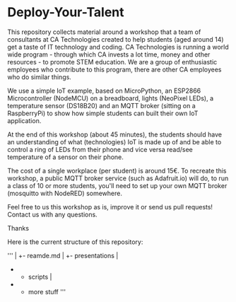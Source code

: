 # Deploy-Your-Talent

This repository collects material around a workshop that a team of consultants at CA Technologies created to help students (aged around 14) get a taste of IT technology and coding. CA Technologies is running a world wide program - through which CA invests a lot time, money and other resources - to promote STEM education. We are a group of enthusiastic employees who contribute to this program, there are other CA employees who do similar things.

We use a simple IoT example, based on MicroPython, an ESP2866 Microcontroller (NodeMCU) on a breadboard, lights (NeoPixel LEDs), a temperature sensor (DS18B20) and an MQTT broker (sitting on a RaspberryPi) to show how simple students can built their own IoT application.

At the end of this workshop (about 45 minutes), the students should have an understanding of what (technologies) IoT is made up of and be able to control a ring of LEDs from their phone and vice versa read/see temperature of a sensor on their phone.

The cost of a single workplace (per student) is around 15€. To recreate this workshop, a public MQTT broker service (such as Adafruit.io) will do, to run a class of 10 or more students, you'll need to set up your own MQTT broker (mosquitto with NodeRED) somewhere.

Feel free to us this workshop as is, improve it or send us pull requests! Contact us with any questions.

Thanks

Here is the current structure of this repository:

'''
|
+- reamde.md
|
+- presentations
|
+ - scripts
|
+ - more stuff
'''
